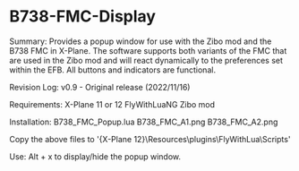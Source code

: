 # B738-FMC-Display

Summary:
  Provides a popup window for use with the Zibo mod and the B738 FMC in X-Plane.  The software supports both variants of the FMC that are used in the Zibo mod and will react dynamically to the preferences set within the EFB.  All buttons and indicators are functional.

Revision Log:
  v0.9 - Original release (2022/11/16)

Requirements:
  X-Plane 11 or 12
  FlyWithLuaNG
  Zibo mod

Installation:
  B738_FMC_Popup.lua
  B738_FMC_A1.png
  B738_FMC_A2.png

  Copy the above files to '{X-Plane 12}\Resources\plugins\FlyWithLua\Scripts'

Use:
  Alt + x to display/hide the popup window.
